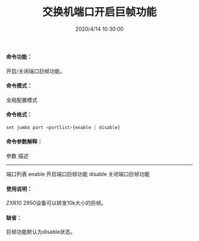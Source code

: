 ﻿---
title: 交换机端口开启巨帧功能
tags: [tool]
categories: 工具
description: set jumbo port
date: 2020/4/14 10:30:00
---

#### 命令功能：
开启/关闭端口巨帧功能。

#### 命令模式：
全局配置模式

#### 命令格式：

```php
set jumbo port <portlist>{enable | disable}

```

#### 命令参数解释：
参数                 描述
----                ----
<portlist>          端口列表
enable              开启端口巨帧功能
disable             关闭端口巨帧功能

#### 使用说明：
ZXR10 2950设备可以转发10k大小的巨帧。

#### 缺省：
巨帧功能默认为disable状态。
